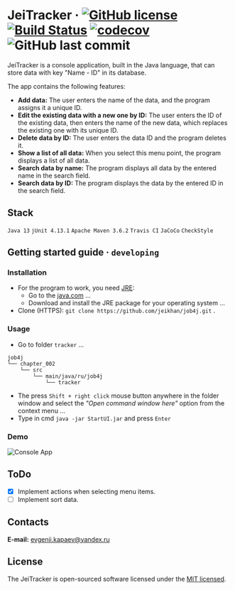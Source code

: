 # JeiTracker &middot; [![GitHub license](https://img.shields.io/badge/license-MIT-brightgreen.svg)](https://github.com/jeikhan/job4j/blob/hotfix_3/LICENSE)  [![Build Status](https://travis-ci.com/jeikhan/job4j.svg?branch=hotfix_3)](https://travis-ci.com/jeikhan/job4j) [![codecov](https://codecov.io/gh/jeikhan/job4j/branch/hotfix_3/graph/badge.svg?token=WUPRSSWI6Y)](https://codecov.io/gh/jeikhan/job4j) ![GitHub last commit](https://img.shields.io/github/last-commit/jeikhan/job4j)

JeiTracker is a console application, built in the Java language, that can store data with key "Name - ID" in its database.

The app contains the following features:

- **Add data:** The user enters the name of the data, and the program assigns it a unique ID.
- **Edit the existing data with a new one by ID:** The user enters the ID of the existing data, then enters the name of the new data, which replaces the existing one with its unique ID.
- **Delete data by ID:** The user enters the data ID and the program deletes it.
- **Show a list of all data:** When you select this menu point, the program displays a list of all data.
- **Search data by name:** The program displays all data by the entered name in the search field.
- **Search data by ID:** The program displays the data by the entered ID in the search field.

## Stack

`Java 13`
`jUnit 4.13.1`
`Apache Maven 3.6.2`
`Travis CI`
`JaCoCo`
`CheckStyle`

<!--
[![Java](https://img.shields.io/badge/-Java_13-F60102?style=flat&logo=java&logoColor=white)](https://www.oracle.com/java/technologies/javase-downloads.html)
![](https://img.shields.io/badge/-jUnit_4.13.1-259C5F?style=flat&logo=&logoColor=)
![](https://img.shields.io/badge/-Apache_Maven_3.6.2-C71A36?style=flat&logo=apache-maven&logoColor=white)
![](https://img.shields.io/badge/-Travis_CI-ECE8AA?style=flat&logo=Travis-CI&logoColor=black)
![](https://img.shields.io/badge/-JaCoCo-7D0D00?style=flat&logo=JaCoCo&logoColor=white)
![](https://img.shields.io/badge/-CheckStyle-FCC204?style=flat&logo=CheckStyle&logoColor=white)
-->

## Getting started guide  &middot; `developing`

### Installation

- For the program to work, you need [JRE](https://ru.wikipedia.org/wiki/Java_Runtime_Environment):
  - Go to the [java.com](https://www.java.com/ru/download/manual.jsp) ...
  - Download and install the JRE package for your operating system ...
- Clone (HTTPS): ``` git clone https://github.com/jeikhan/job4j.git ``` .

### Usage

- Go to folder ``` tracker ``` ...

```
job4j
└── chapter_002
    └── src
        └── main/java/ru/job4j
            └── tracker
```
- The press ``` Shift + right click ``` mouse button anywhere in the folder window and select the _"Open command window here"_ option from the context menu ...
- Type in cmd ``` java -jar StartUI.jar ``` and press ``` Enter ```

### Demo

![Console App](https://i.ibb.co/DbZczCw/console-app.png)

## ToDo

- [x] Implement actions when selecting menu items.
- [ ] Implement sort data.

## Contacts

**E-mail:** evgenii.kapaev@yandex.ru

## License

The JeiTracker is open-sourced software licensed under the [MIT licensed](./LICENSE).
